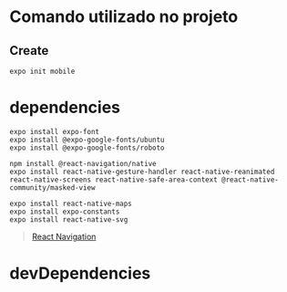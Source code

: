 # Comando utilizado no projeto

## Create

```
expo init mobile
```

# dependencies

```
expo install expo-font
expo install @expo-google-fonts/ubuntu
expo install @expo-google-fonts/roboto

npm install @react-navigation/native
expo install react-native-gesture-handler react-native-reanimated react-native-screens react-native-safe-area-context @react-native-community/masked-view

expo install react-native-maps
expo install expo-constants
expo install react-native-svg
```
> [React Navigation](https://reactnavigation.org/docs/getting-started)

# devDependencies
